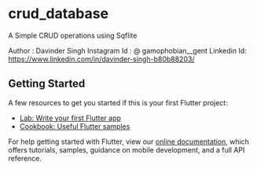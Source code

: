 # crud_database

A Simple CRUD operations using Sqflite  

Author : Davinder Singh 
Instagram Id : @ gamophobian__gent
Linkedin Id: https://www.linkedin.com/in/davinder-singh-b80b88203/

## Getting Started

A few resources to get you started if this is your first Flutter project:

- [Lab: Write your first Flutter app](https://flutter.dev/docs/get-started/codelab)
- [Cookbook: Useful Flutter samples](https://flutter.dev/docs/cookbook)

For help getting started with Flutter, view our
[online documentation](https://flutter.dev/docs), which offers tutorials,
samples, guidance on mobile development, and a full API reference.
